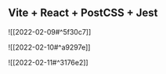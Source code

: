 ## Vite + React + PostCSS + Jest

![[2022-02-09#^5f30c7]]

![[2022-02-10#^a9297e]]

![[2022-02-11#^3176e2]]
